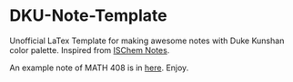 # DKU-Note-Template
Unofficial LaTex Template for making awesome notes with Duke Kunshan color palette. Inspired from [ISChem Notes](https://github.com/statisticalmechanics/ISChem).

An example note of MATH 408 is in [here](https://ericqu.site/projects/math408.pdf). Enjoy.
